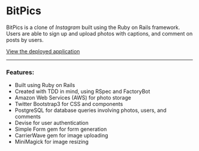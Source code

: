 # BitPics

BitPics is a clone of _Instagram_ built using the Ruby on Rails framework. Users are able to sign up and upload photos with captions, and comment on posts by users.  
  
  
[View the deployed application](https://bitpics-jocelyn-mellein.herokuapp.com/)
___

### Features:
- Built using Ruby on Rails
- Created with TDD in mind, using RSpec and FactoryBot
- Amazon Web Services (AWS) for photo storage
- Twitter Bootstrap3 for CSS and components
- PostgreSQL for database queries involving photos, users, and comments
- Devise for user authentication
- Simple Form gem for form generation
- CarrierWave gem for image uploading
- MiniMagick for image resizing

